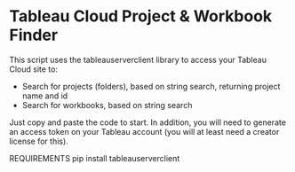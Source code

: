 
# Tableau Cloud Project & Workbook Finder

This script uses the tableauserverclient library to access your Tableau Cloud site to:
- Search for projects (folders), based on string search, returning project name and id
- Search for workbooks, based on string search

Just copy and paste the code to start. In addition, you will need to generate an access token on your Tableau account (you will at least need a creator license for this).

REQUIREMENTS
pip install tableauserverclient
